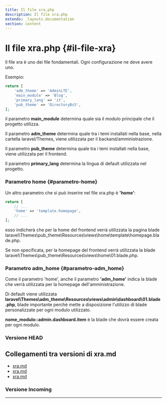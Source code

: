 ```yaml
---
title: Il file xra.php
description: Il file xra.php
extends: _layouts.documentation
section: content
---
```


# Il file xra.php {#il-file-xra}

Il file xra è uno dei file fondamentali. Ogni configurazione ne deve avere uno. 

Esempio:

```php
return [
    'adm_theme' => 'AdminLTE',
    'main_module' => 'Blog',
    'primary_lang' => 'it',
    'pub_theme' => 'DirectoryBs5',
];
```
il parametro **main_module** determina quale sia il modulo principale che il progetto utilizza.

Il parametro **adm_theme** determina quale tra i temi installati nella base, nella cartella laravel/Themes, viene utilizzata per il backand/amministrazione.

Il parametro **pub_theme** determina quale tra i temi installati nella base, viene utilizzata per il frontend.

Il parametro **primary_lang** determina la lingua di default utilizzata nel progetto.

### Parametro home {#parametro-home}

Un altro parametro che si può inserire nel file xra.php è **'home'**:

```php
return [
    // ...
    'home' => 'template.homepage',
    // ...
];
```
esso indicherà che per la home del frontend verrà utilizzata la pagina blade laravel\Themes\pub_theme\Resources\views\home\template\homepage.blade.php.

Se non specificata, per la homepage del frontend verrà utilizzata la blade laravel\Themes\pub_theme\Resources\views\home\01.blade.php.

### Parametro adm_home {#parametro-adm_home}

Come il parametro 'home', anche il parametro **'adm_home'** indica la blade che verrà utilizzata per la homepage dell'amministrazione.

Di default viene utilizzata **laravel\Themes\adm_theme\Resources\views\admin\dashboard\01.blade.php**, blade importante perchè mette a disposizione l'utilizzo di blade personalizzate per ogni modulo utilizzato.

**nome_modulo::admin.dashboard.item** è la blade che dovrà essere creata per ogni modulo.
### Versione HEAD


## Collegamenti tra versioni di xra.md
* [xra.md](../../../Xot/docs/install/xra.md)
* [xra.md](../../../Tenant/docs/it/xra.md)
* [xra.md](../../../Tenant/docs/it/config/xra.md)


### Versione Incoming


---

